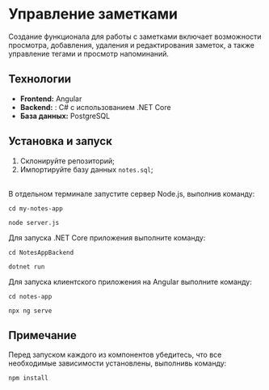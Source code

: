 # Управление заметками
Создание функционала для работы с заметками включает возможности просмотра, добавления, удаления и редактирования заметок, а также управление тегами и просмотр напоминаний.

## Технологии
- **Frontend:** Angular 
- **Backend:** : C# с использованием .NET Core
- **База данных:** PostgreSQL

## Установка и запуск

1. Склонируйте репозиторий;
2. Импортируйте базу данных `notes.sql`;
 <br>
В отдельном терминале запустите сервер Node.js, выполнив команду:

```
cd my-notes-app

node server.js
```
Для запуска .NET Core приложения выполните команду:
```
cd NotesAppBackend

dotnet run

```
Для запуска клиентского приложения на Angular выполните команду:
 
```
cd notes-app

npx ng serve

```
## Примечание
Перед запуском каждого из компонентов убедитесь, что все необходимые зависимости установлены, выполнивь команду: <br>
```
npm install

```
